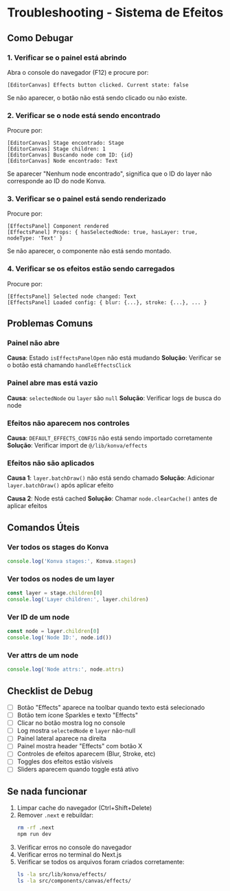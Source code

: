 # Troubleshooting - Sistema de Efeitos

## Como Debugar

### 1. Verificar se o painel está abrindo

Abra o console do navegador (F12) e procure por:

```
[EditorCanvas] Effects button clicked. Current state: false
```

Se não aparecer, o botão não está sendo clicado ou não existe.

### 2. Verificar se o node está sendo encontrado

Procure por:

```
[EditorCanvas] Stage encontrado: Stage
[EditorCanvas] Stage children: 1
[EditorCanvas] Buscando node com ID: {id}
[EditorCanvas] Node encontrado: Text
```

Se aparecer "Nenhum node encontrado", significa que o ID do layer não corresponde ao ID do node Konva.

### 3. Verificar se o painel está sendo renderizado

Procure por:

```
[EffectsPanel] Component rendered
[EffectsPanel] Props: { hasSelectedNode: true, hasLayer: true, nodeType: 'Text' }
```

Se não aparecer, o componente não está sendo montado.

### 4. Verificar se os efeitos estão sendo carregados

Procure por:

```
[EffectsPanel] Selected node changed: Text
[EffectsPanel] Loaded config: { blur: {...}, stroke: {...}, ... }
```

## Problemas Comuns

### Painel não abre

**Causa**: Estado `isEffectsPanelOpen` não está mudando
**Solução**: Verificar se o botão está chamando `handleEffectsClick`

### Painel abre mas está vazio

**Causa**: `selectedNode` ou `layer` são `null`
**Solução**: Verificar logs de busca do node

### Efeitos não aparecem nos controles

**Causa**: `DEFAULT_EFFECTS_CONFIG` não está sendo importado corretamente
**Solução**: Verificar import de `@/lib/konva/effects`

### Efeitos não são aplicados

**Causa 1**: `layer.batchDraw()` não está sendo chamado
**Solução**: Adicionar `layer.batchDraw()` após aplicar efeito

**Causa 2**: Node está cached
**Solução**: Chamar `node.clearCache()` antes de aplicar efeitos

## Comandos Úteis

### Ver todos os stages do Konva
```javascript
console.log('Konva stages:', Konva.stages)
```

### Ver todos os nodes de um layer
```javascript
const layer = stage.children[0]
console.log('Layer children:', layer.children)
```

### Ver ID de um node
```javascript
const node = layer.children[0]
console.log('Node ID:', node.id())
```

### Ver attrs de um node
```javascript
console.log('Node attrs:', node.attrs)
```

## Checklist de Debug

- [ ] Botão "Effects" aparece na toolbar quando texto está selecionado
- [ ] Botão tem ícone Sparkles e texto "Effects"
- [ ] Clicar no botão mostra log no console
- [ ] Log mostra `selectedNode` e `layer` não-null
- [ ] Painel lateral aparece na direita
- [ ] Painel mostra header "Effects" com botão X
- [ ] Controles de efeitos aparecem (Blur, Stroke, etc)
- [ ] Toggles dos efeitos estão visíveis
- [ ] Sliders aparecem quando toggle está ativo

## Se nada funcionar

1. Limpar cache do navegador (Ctrl+Shift+Delete)
2. Remover `.next` e rebuildar:
   ```bash
   rm -rf .next
   npm run dev
   ```
3. Verificar erros no console do navegador
4. Verificar erros no terminal do Next.js
5. Verificar se todos os arquivos foram criados corretamente:
   ```bash
   ls -la src/lib/konva/effects/
   ls -la src/components/canvas/effects/
   ```
